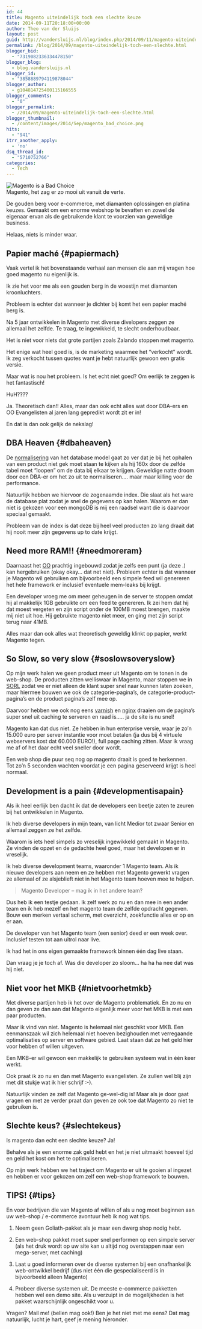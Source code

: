 ```yaml
---
id: 44
title: Magento uiteindelijk toch een slechte keuze
date: 2014-09-11T20:18:00+00:00
author: Theo van der Sluijs
layout: post
guid: http://vandersluijs.nl/blog/index.php/2014/09/11/magento-uiteindelijk-toch-een-slechte/
permalink: /blog/2014/09/magento-uiteindelijk-toch-een-slechte.html
blogger_bid:
  - "7319082336334478150"
blogger_blog:
  - blog.vandersluijs.nl
blogger_id:
  - "3858889794119878044"
blogger_author:
  - g104814725400115166555
blogger_comments:
  - "0"
blogger_permalink:
  - /2014/09/magento-uiteindelijk-toch-een-slechte.html
blogger_thumbnail:
  - /content/images/2014/Sep/magento_bad_choice.png
hits:
  - "941"
itrr_another_apply:
  - 'no'
dsq_thread_id:
  - "5710752766"
categories:
  - Tech
---
```

![Magento is a Bad Choice](/content/images/2014/Sep/magento_bad_choice.png)  
Magento, het zag er zo mooi uit vanuit de verte.

De gouden berg voor e-commerce, met diamanten oplossingen en platina keuzes. Gemaakt om een enorme webshop te bevatten en zowel de eigenaar ervan als de gebruikende klant te voorzien van geweldige business.

Helaas, niets is minder waar. 

## Papier maché {#papiermach}

Vaak vertel ik het bovenstaande verhaal aan mensen die aan mij vragen hoe goed magento nu eigenlijk is.

Ik zie het voor me als een gouden berg in de woestijn met diamanten kroonluchters.

Probleem is echter dat wanneer je dichter bij komt het een papier maché berg is.

Na 5 jaar ontwikkelen in Magento met diverse divelopers zeggen ze allemaal het zelfde. Te traag, te ingewikkeld, te slecht onderhoudbaar.

Het is niet voor niets dat grote partijen zoals Zalando stoppen met magento.

Het enige wat heel goed is, is de marketing waarmee het &#8220;verkocht&#8221; wordt. Ik zeg verkocht tussen quotes want je hebt natuurlijk gewoon een gratis versie.

Maar wat is nou het probleem. Is het echt niet goed? Om eerlijk te zeggen is het fantastisch!

HuH????

Ja. Theoretisch dan!! Alles, maar dan ook echt alles wat door DBA-ers en OO Evangelisten al jaren lang gepredikt wordt zit er in!

En dat is dan ook gelijk de nekslag! 

## DBA Heaven {#dbaheaven}

De [normalisering](http://nl.wikipedia.org/wiki/Databasenormalisatie) van het database model gaat zo ver dat je bij het ophalen van een product niet gek moet staan te kijken als hij 160x door de zelfde tabel moet &#8220;loopen&#8221; om de data bij elkaar te krijgen. Geweldige natte droom door een DBA-er om het zo uit te normaliseren&#8230;. maar maar killing voor de performance.

Natuurlijk hebben we hiervoor de zogenaamde index. Die slaat als het ware de database plat zodat je snel de gegevens op kan halen. Waarom er dan niet is gekozen voor een mongoDB is mij een raadsel want die is daarvoor speciaal gemaakt.

Probleem van de index is dat deze bij heel veel producten zo lang draait dat hij nooit meer zijn gegevens up to date krijgt. 

## Need more RAM!! {#needmoreram}

Daarnaast het [OO](http://nl.wikipedia.org/wiki/Objectgeori%C3%ABnteerd) prachtig ingebouwd zodat je zelfs een punt (ja deze .) kan hergebruiken (okay okay&#8230; dat net niet). Probleem echter is dat wanneer je Magento wil gebruiken om bijvoorbeeld een simpele feed wil genereren het hele framework er inclusief eventuele mem-leaks bij krijgt. 

Een developer vroeg me om meer geheugen in de server te stoppen omdat hij al makkelijk 1GB gebruikte om een feed te genereren. Ik zei hem dat hij dat moest vergeten en zijn script onder de 100MB moest brengen, maakte mij niet uit hoe. Hij gebruikte magento niet meer, en ging met zijn script terug naar 41MB.

Alles maar dan ook alles wat theoretisch geweldig klinkt op papier, werkt Magento tegen. 

## So Slow, so very slow {#soslowsoveryslow}

Op mijn werk halen we geen product meer uit Magento om te tonen in de web-shop. De producten zitten welliswaar in Magento, maar stoppen we in [SORL](https://lucene.apache.org/solr/) zodat we er niet alleen de klant super snel naar kunnen laten zoeken, maar hiermee bouwen we ook de categorie-pagina&#8217;s, de categorie-product-pagina&#8217;s en de product pagina&#8217;s zelf mee op.

Daarvoor hebben we ook nog eens [varnish](https://www.varnish-cache.org/) en [nginx](http://nginx.com/) draaien om de pagina&#8217;s super snel uit caching te serveren en raad is&#8230;.. ja de site is nu snel!

Magento kan dat dus niet. Ze hebben in hun enterprise versie, waar je zo&#8217;n 15.000 euro per server instantie voor moet betalen (ja dus bij 4 virtuele webservers kost dat 60.000 EURO!), full page caching zitten. Maar ik vraag me af of het daar echt veel sneller door wordt.

Een web shop die puur seq nog op magento draait is goed te herkennen. Tot zo&#8217;n 5 seconden wachten voordat je een pagina geserveerd krijgt is heel normaal.

## Development is a pain {#developmentisapain}

Als ik heel eerlijk ben dacht ik dat de developers een beetje zaten te zeuren bij het ontwikkelen in Magento.

Ik heb diverse developers in mijn team, van licht Medior tot zwaar Senior en allemaal zeggen ze het zelfde.

Waarom is iets heel simpels zo vreselijk ingewikkeld gemaakt in Magento. Ze vinden de opzet en de gedachte heel goed, maar het developen er in vreselijk.

Ik heb diverse development teams, waaronder 1 Magento team. Als ik nieuwe developers aan neem en ze hebben met Magento gewerkt vragen ze allemaal of ze alsjeblieft niet in het Magento team hoeven mee te helpen.

> Magento Developer &#8211; mag ik in het andere team?

Dus heb ik een testje gedaan. Ik zelf werk zo nu en dan mee in een ander team en ik heb mezelf en het magento team de zelfde opdracht gegeven. Bouw een merken vertaal scherm, met overzicht, zoekfunctie alles er op en er aan.

De developer van het Magento team (een senior) deed er een week over. Inclusief testen tot aan uitrol naar live.

Ik had het in ons eigen gemaakte framework binnen één dag live staan.

Dan vraag je je toch af. Was die developer zo sloom&#8230; ha ha ha nee dat was hij niet. 

## Niet voor het MKB {#nietvoorhetmkb}

Met diverse partijen heb ik het over de Magento problematiek. En zo nu en dan geven ze dan aan dat Magento eigenlijk meer voor het MKB is met een paar producten.

Maar ik vind van niet. Magento is helemaal niet geschikt voor MKB. Een eenmanszaak wil zich helemaal niet hoeven bezighouden met verregaande optimalisaties op server en software gebied. Laat staan dat ze het geld hier voor hebben of willen uitgeven.

Een MKB-er wil gewoon een makkelijk te gebruiken systeem wat in één keer werkt.

Ook praat ik zo nu en dan met Magento evangelisten. Ze zullen wel blij zijn met dit stukje wat ik hier schrijf :-).

Natuurlijk vinden ze zelf dat Magento ge-wel-dig is! Maar als je door gaat vragen en met ze verder praat dan geven ze ook toe dat Magento zo niet te gebruiken is.

## Slechte keus? {#slechtekeus}

Is magento dan echt een slechte keuze? Ja! 

Behalve als je een enorme zak geld hebt en het je niet uitmaakt hoeveel tijd en geld het kost om het te optimaliseren.

Op mijn werk hebben we het traject om Magento er uit te gooien al ingezet en hebben er voor gekozen om zelf een web-shop framework te bouwen. 

## TIPS! {#tips}

En voor bedrijven die van Magento af willen of als u nog moet beginnen aan uw web-shop / e-commerce avontuur heb ik nog wat tips.

</p> 

  1. Neem geen Goliath-pakket als je maar een dwerg shop nodig hebt. 


  2. Een web-shop pakket moet super snel performen op een simpele server (als het druk wordt op uw site kan u altijd nog overstappen naar een mega-server, met caching) 


  3. Laat u goed informeren over de diverse systemen bij een onafhankelijk web-ontwikkel bedrijf (dus niet één die gespecialiseerd is in bijvoorbeeld alleen Magento) 


  4. Probeer diverse systemen uit. De meeste e-commerce pakketten hebben wel een demo site. Als u verzuipt in de mogelijkheden is het pakket waarschijnlijk ongeschikt voor u.
</ol> 

Vragen? Mail me! (bellen mag ook!) Ben je het niet met me eens? Dat mag natuurlijk, lucht je hart, geef je mening hieronder.